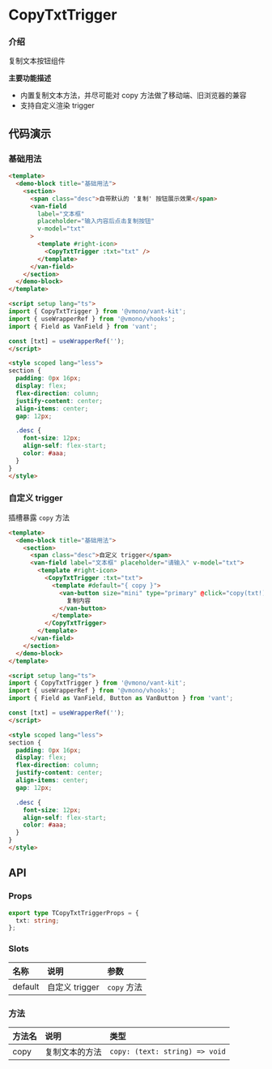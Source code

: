 # CopyTxtTrigger

### 介绍

复制文本按钮组件

**主要功能描述**

- 内置复制文本方法，并尽可能对 copy 方法做了移动端、旧浏览器的兼容
- 支持自定义渲染 trigger

## 代码演示

### 基础用法

```html
<template>
  <demo-block title="基础用法">
    <section>
      <span class="desc">自带默认的 '复制' 按钮展示效果</span>
      <van-field
        label="文本框"
        placeholder="输入内容后点击复制按钮"
        v-model="txt"
      >
        <template #right-icon>
          <CopyTxtTrigger :txt="txt" />
        </template>
      </van-field>
    </section>
  </demo-block>
</template>

<script setup lang="ts">
import { CopyTxtTrigger } from '@vmono/vant-kit';
import { useWrapperRef } from '@vmono/vhooks';
import { Field as VanField } from 'vant';

const [txt] = useWrapperRef('');
</script>

<style scoped lang="less">
section {
  padding: 0px 16px;
  display: flex;
  flex-direction: column;
  justify-content: center;
  align-items: center;
  gap: 12px;

  .desc {
    font-size: 12px;
    align-self: flex-start;
    color: #aaa;
  }
}
</style>
```

### 自定义 trigger

插槽暴露 `copy` 方法

```html
<template>
  <demo-block title="基础用法">
    <section>
      <span class="desc">自定义 trigger</span>
      <van-field label="文本框" placeholder="请输入" v-model="txt">
        <template #right-icon>
          <CopyTxtTrigger :txt="txt">
            <template #default="{ copy }">
              <van-button size="mini" type="primary" @click="copy(txt!)">
                复制内容
              </van-button>
            </template>
          </CopyTxtTrigger>
        </template>
      </van-field>
    </section>
  </demo-block>
</template>

<script setup lang="ts">
import { CopyTxtTrigger } from '@vmono/vant-kit';
import { useWrapperRef } from '@vmono/vhooks';
import { Field as VanField, Button as VanButton } from 'vant';

const [txt] = useWrapperRef('');
</script>

<style scoped lang="less">
section {
  padding: 0px 16px;
  display: flex;
  flex-direction: column;
  justify-content: center;
  align-items: center;
  gap: 12px;

  .desc {
    font-size: 12px;
    align-self: flex-start;
    color: #aaa;
  }
}
</style>
```

## API

### Props

```ts
export type TCopyTxtTriggerProps = {
  txt: string;
};
```

### Slots

| 名称    | 说明           | 参数        |
| :------ | :------------- | :---------- |
| default | 自定义 trigger | `copy` 方法 |

### 方法

| 方法名 | 说明           | 类型                           |
| :----- | :------------- | :----------------------------- |
| copy   | 复制文本的方法 | `copy: (text: string) => void` |